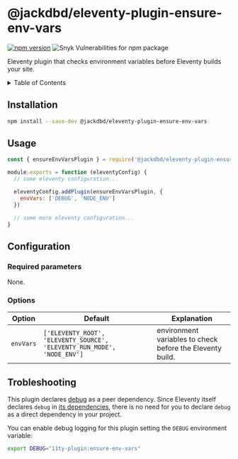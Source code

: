 # @jackdbd/eleventy-plugin-ensure-env-vars

[![npm version](https://badge.fury.io/js/@jackdbd%2Feleventy-plugin-ensure-env-vars.svg)](https://badge.fury.io/js/@jackdbd%2Feleventy-plugin-ensure-env-vars)
![Snyk Vulnerabilities for npm package](https://img.shields.io/snyk/vulnerabilities/npm/@jackdbd%2Feleventy-plugin-ensure-env-vars)

Eleventy plugin that checks environment variables before Eleventy builds your site.

<!-- START doctoc generated TOC please keep comment here to allow auto update -->
<!-- DON'T EDIT THIS SECTION, INSTEAD RE-RUN doctoc TO UPDATE -->
<details><summary>Table of Contents</summary>

- [Installation](#installation)
- [Usage](#usage)
- [Configuration](#configuration)
  - [Required parameters](#required-parameters)
  - [Options](#options)
- [Trobleshooting](#trobleshooting)

<!-- END doctoc generated TOC please keep comment here to allow auto update -->
</details>

## Installation

```sh
npm install --save-dev @jackdbd/eleventy-plugin-ensure-env-vars
```

## Usage

```js
const { ensureEnvVarsPlugin } = require('@jackdbd/eleventy-plugin-ensure-env-vars')

module.exports = function (eleventyConfig) {
  // some eleventy configuration...

  eleventyConfig.addPlugin(ensureEnvVarsPlugin, {
    envVars: ['DEBUG', 'NODE_ENV']
  })

  // some more eleventy configuration...
}
```

## Configuration

### Required parameters

None.

### Options

| Option | Default | Explanation |
| --- | --- | --- |
| `envVars` | `['ELEVENTY_ROOT', 'ELEVENTY_SOURCE', 'ELEVENTY_RUN_MODE', 'NODE_ENV']` | environment variables to check before the Eleventy build. |

## Trobleshooting

This plugin declares [debug](https://github.com/debug-js/debug) as a peer dependency. Since Eleventy itself declares `debug` in [its dependencies](https://github.com/11ty/eleventy/blob/main/package.json), there is no need for you to declare `debug` as a direct dependency in your project.

You can enable debug logging for this plugin setting the `DEBUG` environment variable:

```sh
export DEBUG="11ty-plugin:ensure-env-vars"
```
